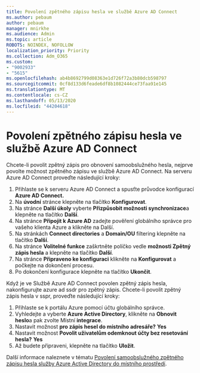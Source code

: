 ```yaml
---
title: Povolení zpětného zápisu hesla ve službě Azure AD Connect
ms.author: pebaum
author: pebaum
manager: mnirkhe
ms.audience: Admin
ms.topic: article
ROBOTS: NOINDEX, NOFOLLOW
localization_priority: Priority
ms.collection: Adm_O365
ms.custom:
- "9002933"
- "5615"
ms.openlocfilehash: ab4b8692799d08363e1d726f72a3b80dcb598797
ms.sourcegitcommit: 0cf8d133d6feade6df8b1082444ce73faa91e145
ms.translationtype: MT
ms.contentlocale: cs-CZ
ms.lasthandoff: 05/13/2020
ms.locfileid: "44204618"
---
```

# <a name="enable-password-writeback-in-azure-ad-connect"></a>Povolení zpětného zápisu hesla ve službě Azure AD Connect

Chcete-li povolit zpětný zápis pro obnovení samoobslužného hesla, nejprve povolte možnost zpětného zápisu ve službě Azure AD Connect. Na serveru Azure AD Connect proveďte následující kroky:

1. Přihlaste se k serveru Azure AD Connect a spusťte průvodce konfigurací **Azure AD Connect.**
2. Na **úvodní** stránce klepněte na tlačítko **Konfigurovat**.
3. Na stránce **Další úkoly** vyberte **Přizpůsobit možnosti synchronizace**a klepněte na tlačítko **Další**.
4. Na stránce **Připojit k Azure AD** zadejte pověření globálního správce pro vašeho klienta Azure a klikněte na Další.
5. Na stránkách **Connect directories** a **Domain/OU** filtering klepněte na tlačítko **Další**.
6. Na stránce **Volitelné funkce** zaškrtněte políčko vedle **možnosti Zpětný zápis hesla** a klepněte na tlačítko **Další**.
7. Na stránce **Připraveno ke konfiguraci** klikněte na **Konfigurovat** a počkejte na dokončení procesu.
8. Po dokončení konfigurace klepněte na tlačítko **Ukončit**.

Když je ve Službě Azure AD Connect povolen zpětný zápis hesla, nakonfigurujte azure ad ssdr pro zpětný zápis.  Chcete-li povolit zpětný zápis hesla v sspr, proveďte následující kroky:

1. Přihlaste se k portálu Azure pomocí účtu globálního správce.
2. Vyhledejte a vyberte **Azure Active Directory**, klikněte na **Obnovit heslo**a pak zvolte Místní **integrace**.
3. Nastavit možnost **pro zápis hesel do místního adresáře?** **Yes**
4. Nastavit možnost **Povolit uživatelům odemknout účty bez resetování hesla?** **Yes**
5. Až budete připraveni, klepněte na tlačítko **Uložit**.

Další informace naleznete v tématu [Povolení samoobslužného zpětného zápisu hesla služby Azure Active Directory do místního prostředí](https://docs.microsoft.com/azure/active-directory/authentication/tutorial-enable-sspr-writeback).
